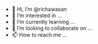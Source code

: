 - 👋 Hi, I’m @richawasan
- 👀 I’m interested in ...
- 🌱 I’m currently learning ...
- 💞️ I’m looking to collaborate on ...
- 📫 How to reach me ...

<!---
richawasan/richawasan is a ✨ special ✨ repository because its `README.md` (this file) appears on your GitHub profile.
You can click the Preview link to take a look at your changes.
--->
